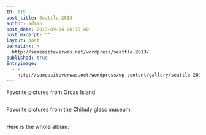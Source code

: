 ```yaml
---
ID: 115
post_title: Seattle 2013
author: admin
post_date: 2013-09-04 20:13:40
post_excerpt: ""
layout: post
permalink: >
  http://sameasiteverwas.net/wordpress/seattle-2013/
published: true
Entryimage:
  - >
    http://sameasiteverwas.net/wordpress/wp-content/gallery/seattle-2013/20130802_161858.jpg
---
```

Favorite pictures from Orcas Island

<img class="ngg_displayed_gallery mceItem" alt="" src="http://sameasiteverwas.net/wordpress/index.php/nextgen-attach_to_post/preview/id--125" />

Favorite pictures from the Chihuly glass museum:

<img class="ngg_displayed_gallery mceItem" alt="" src="http://sameasiteverwas.net/wordpress/index.php/nextgen-attach_to_post/preview/id--119" />

Here is the whole album:

<img class="ngg_displayed_gallery mceItem" alt="" src="http://sameasiteverwas.net/wordpress/index.php/nextgen-attach_to_post/preview/id--116" />